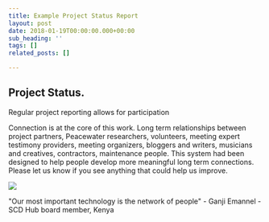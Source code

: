 ```yaml
---
title: Example Project Status Report
layout: post
date: 2018-01-19T00:00:00.000+00:00
sub_heading: ''
tags: []
related_posts: []

---
```

## Project Status.

Regular project reporting allows for participation

Connection is at the core of this work.  Long term relationships between project partners, Peacewater researchers, volunteers, meeting expert testimony providers, meeting organizers, bloggers and writers, musicians and creatives, contractors, maintenance people.  This system had been designed to help people develop more meaningful long term connections.  Please let us know if you see anything that could help us improve. 

![](/uploads/2018/02/17/building.jpg)

"Our most important technology is the network of people" - Ganji Emannel - SCD Hub board member, Kenya